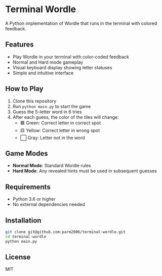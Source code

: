 # Terminal Wordle

A Python implementation of Wordle that runs in the terminal with colored feedback.

## Features

- Play Wordle in your terminal with color-coded feedback
- Normal and Hard mode gameplay
- Visual keyboard display showing letter statuses
- Simple and intuitive interface

## How to Play

1. Clone this repository
2. Run `python main.py` to start the game
3. Guess the 5-letter word in 6 tries
4. After each guess, the color of the tiles will change:
   - 🟩 Green: Correct letter in correct spot
   - 🟨 Yellow: Correct letter in wrong spot
   - ⬜ Gray: Letter not in the word

## Game Modes

- **Normal Mode**: Standard Wordle rules
- **Hard Mode**: Any revealed hints must be used in subsequent guesses

## Requirements

- Python 3.6 or higher
- No external dependencies needed

## Installation

```bash
git clone git@github.com:parm2006/terminal-wordle.git
cd terminal-wordle
python main.py
```

## License

MIT

